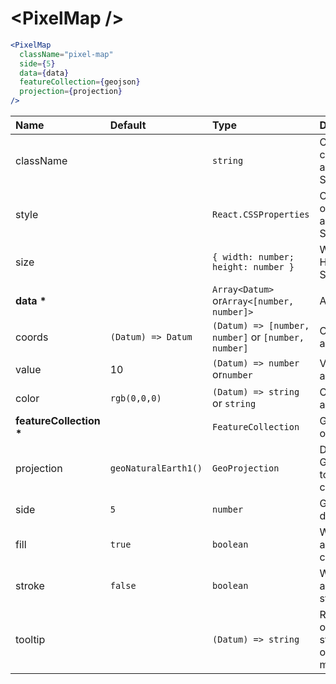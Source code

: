 # \<PixelMap \/>

```jsx
<PixelMap
  className="pixel-map"
  side={5}
  data={data}
  featureCollection={geojson}
  projection={projection}
/>
```

| Name                        | Default              | Type                                                | Description                                                  |
| :-------------------------- | :------------------- | :-------------------------------------------------- | :----------------------------------------------------------- |
| className                   |                      | `string`                                            | Custom css classes to apply to the SVG                       |
| style                       |                      | `React.CSSProperties`                               | Custom style object to apply to the SVG                      |
| size                        |                      | `{ width: number; height: number }`                 | Width and Height of the SVG                                  |
| <b>data \*</b>              |                      | `Array<Datum>` or`Array<[number, number]>`          | Array of data                                                |
| coords                      | `(Datum) => Datum`   | `(Datum) => [number, number]` or `[number, number]` | Coords accessor                                              |
| value                       | 10                   | `(Datum) => number` or`number`                      | Value accessor                                               |
| color                       | `rgb(0,0,0)`         | `(Datum) => string` or `string`                     | Color accessor                                               |
| <b>featureCollection \*</b> |                      | `FeatureCollection`                                 | GeoJson object                                               |
| projection                  | `geoNaturalEarth1()` | `GeoProjection`                                     | D3 GeoProjection to map coordinates                          |
| side                        | `5`                  | `number`                                            | Grid cell dimension                                          |
| fill                        | `true`               | `boolean`                                           | Whether to add the fill color                                |
| stroke                      | `false`              | `boolean`                                           | Whether to add the stroke color                              |
| tooltip                     |                      | `(Datum) => string`                                 | Return HTML or text as a string to show on element mouseover |
